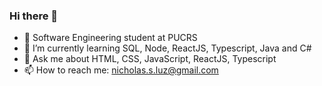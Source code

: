 ### Hi there 👋


- 🔭 Software Engineering student at PUCRS
- 🌱 I’m currently learning SQL, Node, ReactJS, Typescript, Java and C#
- 💬 Ask me about HTML, CSS, JavaScript, ReactJS, Typescript
- 📫 How to reach me: nicholas.s.luz@gmail.com
